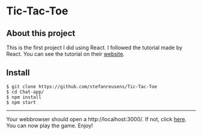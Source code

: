 # Tic-Tac-Toe

## About this project

This is the first project I did using React. I followed the tutorial made by React. You can see the tutorial on their [website](https://reactjs.org/tutorial/tutorial.html#setup-for-the-tutorial).

## Install

    $ git clone https://github.com/stefanreusens/Tic-Tac-Toe
    $ cd Chat-app/
    $ npm install
    $ npm start

---

Your webbrowser should open a http://localhost:3000/. If not, click [here](http://localhost:3000/). You can now play the game. Enjoy!